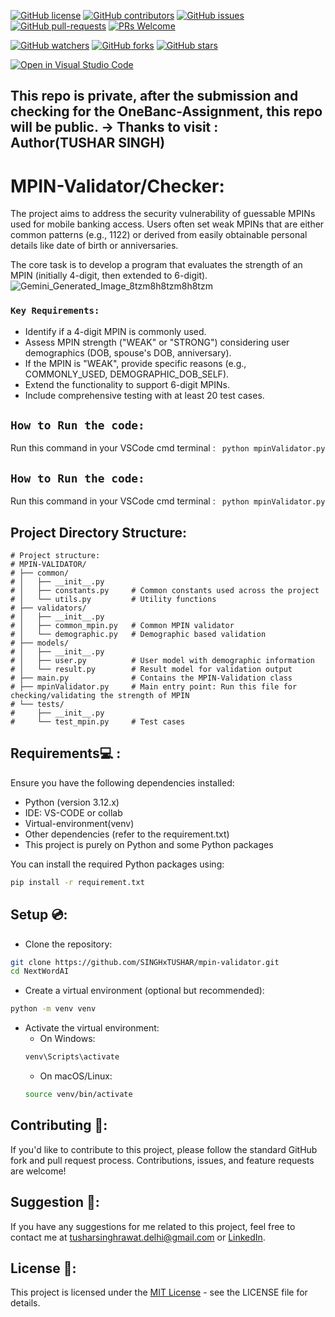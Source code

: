 [![GitHub license](https://img.shields.io/github/license/SINGHxTUSHAR/mpin-validator.svg)](https://github.com/SINGHxTUSHAR/mpin-validator/blob/master/LICENSE)
[![GitHub contributors](https://img.shields.io/github/contributors/SINGHxTUSHAR/mpin-validator.svg)](https://GitHub.com/SINGHxTUSHAR/mpin-validator/graphs/contributors/)
[![GitHub issues](https://img.shields.io/github/issues/SINGHxTUSHAR/mpin-validator.svg)](https://GitHub.com/SINGHxTUSHAR/mpin-validator/issues/)
[![GitHub pull-requests](https://img.shields.io/github/issues-pr/SINGHxTUSHAR/mpin-validator.svg)](https://GitHub.com/SINGHxTUSHAR/mpin-validator/pulls/)
[![PRs Welcome](https://img.shields.io/badge/PRs-welcome-brightgreen.svg?style=flat-square)](http://makeapullrequest.com)


[![GitHub watchers](https://img.shields.io/github/watchers/SINGHxTUSHAR/mpin-validator.svg?style=social&label=Watch&maxAge=2592000)](https://GitHub.com/SINGHxTUSHAR/mpin-validator/watchers/)
[![GitHub forks](https://img.shields.io/github/forks/SINGHxTUSHAR/mpin-validator.svg?style=social&label=Fork&maxAge=2592000)](https://GitHub.com/SINGHxTUSHAR/mpin-validator/network/)
[![GitHub stars](https://img.shields.io/github/stars/SINGHxTUSHAR/mpin-validator.svg?style=social&label=Star&maxAge=2592000)](https://GitHub.com/SINGHxTUSHAR/mpin-validator/stargazers/)

[![Open in Visual Studio Code](https://img.shields.io/static/v1?logo=visualstudiocode&label=&message=Open%20in%20Visual%20Studio%20Code&labelColor=2c2c32&color=007acc&logoColor=007acc)](https://open.vscode.dev/SINGHxTUSHAR/mpin-validator)

## This repo is private, after the submission and checking for the OneBanc-Assignment, this repo will be public. -> Thanks to visit : Author(TUSHAR SINGH)


# MPIN-Validator/Checker:
The project aims to address the security vulnerability of guessable MPINs used for mobile banking access. Users often set weak MPINs that are either common patterns (e.g., 1122) or derived from easily obtainable personal details like date of birth or anniversaries.   

The core task is to develop a program that evaluates the strength of an MPIN (initially 4-digit, then extended to 6-digit).
![Gemini_Generated_Image_8tzm8h8tzm8h8tzm](https://github.com/user-attachments/assets/07964590-0bc1-4557-a231-0682f40e384b)

### `Key Requirements:`

* Identify if a 4-digit MPIN is commonly used.   
* Assess MPIN strength ("WEAK" or "STRONG") considering user demographics (DOB, spouse's DOB, anniversary).   
* If the MPIN is "WEAK", provide specific reasons (e.g., COMMONLY_USED, DEMOGRAPHIC_DOB_SELF).   
* Extend the functionality to support 6-digit MPINs.   
* Include comprehensive testing with at least 20 test cases.

## `How to Run the code:`
Run this command in your VSCode cmd terminal : ``` python mpinValidator.py```

## `How to Run the code:`
Run this command in your VSCode cmd terminal : ``` python mpinValidator.py```


## Project Directory Structure:
```
# Project structure:
# MPIN-VALIDATOR/
# ├── common/
# │   ├── __init__.py
# │   ├── constants.py     # Common constants used across the project
# │   └── utils.py         # Utility functions
# ├── validators/
# │   ├── __init__.py
# │   ├── common_mpin.py   # Common MPIN validator
# │   └── demographic.py   # Demographic based validation
# ├── models/
# │   ├── __init__.py
# │   ├── user.py          # User model with demographic information
# │   └── result.py        # Result model for validation output
# ├── main.py              # Contains the MPIN-Validation class
# ├── mpinValidator.py     # Main entry point: Run this file for checking/validating the strength of MPIN
# └── tests/
#     ├── __init__.py
#     └── test_mpin.py     # Test cases

```

## Requirements💻 :

Ensure you have the following dependencies installed:

- Python (version 3.12.x)
- IDE: VS-CODE or collab
- Virtual-environment(venv)
- Other dependencies (refer to the requirement.txt)
- This project is purely on Python and some Python packages

You can install the required Python packages using:

```bash
pip install -r requirement.txt
```

## Setup 💿:

- Clone the repository:
```bash
git clone https://github.com/SINGHxTUSHAR/mpin-validator.git
cd NextWordAI
```
- Create a virtual environment (optional but recommended):
```bash
python -m venv venv
```
- Activate the virtual environment:
  - On Windows:
   ```bash
   venv\Scripts\activate
   ```
  - On macOS/Linux:
  ```bash
  source venv/bin/activate
  ```


## Contributing 📌:
If you'd like to contribute to this project, please follow the standard GitHub fork and pull request process. Contributions, issues, and feature requests are welcome!

## Suggestion 🚀: 
If you have any suggestions for me related to this project, feel free to contact me at tusharsinghrawat.delhi@gmail.com or <a href="https://www.linkedin.com/in/singhxtushar/">LinkedIn</a>.

## License 📝:
This project is licensed under the <a href="https://github.com/SINGHxTUSHAR/mpin-validator/blob/main/LICENSE">MIT License</a> - see the LICENSE file for details.
